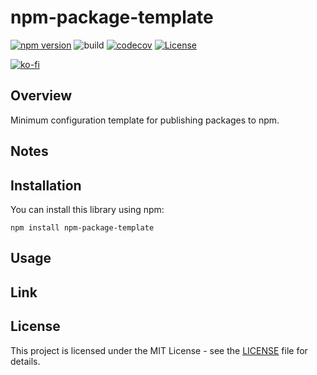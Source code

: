 # npm-package-template

[![npm version](https://badge.fury.io/js/npm-package-template.svg)](https://badge.fury.io/js/npm-package-template)
![build](https://github.com/ryohidaka/npm-package-template/workflows/Build/badge.svg)
[![codecov](https://codecov.io/gh/ryohidaka/npm-package-template/graph/badge.svg?token=RHP9TB2F51)](https://codecov.io/gh/ryohidaka/npm-package-template)
[![License](https://img.shields.io/badge/license-MIT-blue.svg)](https://opensource.org/licenses/MIT)

[![ko-fi](https://ko-fi.com/img/githubbutton_sm.svg)](https://ko-fi.com/B0B6TVH92)

## Overview

Minimum configuration template for publishing packages to npm.

## Notes

## Installation

You can install this library using npm:

```shell
npm install npm-package-template
```

## Usage

## Link

## License

This project is licensed under the MIT License - see the [LICENSE](LICENSE) file for details.
